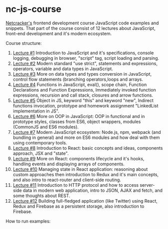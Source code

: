 # nc-js-course

[Netcracker's](https://www.netcracker.com/) frontend development course JavaScript code examples and snippets.
That part of the course consist of 12 lectures about JavaScript, front-end development and it's modern ecosystem.

Course structure:

1. [Lecture #1](./lecture-1)
Introduction to JavaScript and it's specifications, console logging, debugging in browser, "script" tag, script loading and parsing.
2. [Lecture #2](./lecture-2)
Modern standard "use strict", statements and expressions, operators, variable and data types in JavaScript.
3. [Lecture #3](./lecture-3)
More on data types and types conversion in JavaScript, control flow statements (branching operators,loops and arrays.
4. [Lecture #4](./lecture-4)
Functions in JavaScript, eval(), scope chain, Function Declarations and Function Expressions, Immediately invoked function expressions, recursion and call stack, closures and arrow functions.
5. [Lecture #5](./lecture-5)
Object in JS, keyword "this" and keyword "new", Indirect functions invocation, prototype and homework assignment "LinkedList implementation in JS".
6. [Lecture #6](./lecture-6)
More on OOP in JavaScript: OOP in functional and in prototype styles, classes from ES6, object wrappers, modules (CommonJS and ES6 modules).
7. [Lecture #7](./lecture-7)
Modern JavaScript ecosystem: Node.js, npm, webpack (and bundling in general) and more on ES6 modules and how deal with them using contemporary tools.
8. [Lecture #8](./lecture-8)
Introduction to React: basic concepts and ideas, components approach, JSX and "state".
9. [Lecture #9](./lecture-9)
More on React: components lifecycle and it's hooks, handling events and displaying arrays of components.
10. [Lecture #10](./lecture-10)
Managing state in React application: reasoning about custom approaches then introduction to Redux and it's main concepts, and also intro to react-router and client-side routing.
11. [Lecture #11](./lecture-11)
Introduction to HTTP protocol and how to access server-side data in modern web application, intro to JSON, AJAX and fetch, and some thoughts about REST.
12. [Lecture #12](./lecture-12)
Building full-fledged application (like Twitter) using React, Redux and Firebase as a persistent storage, also introduction to Firebase.

How to run examples: